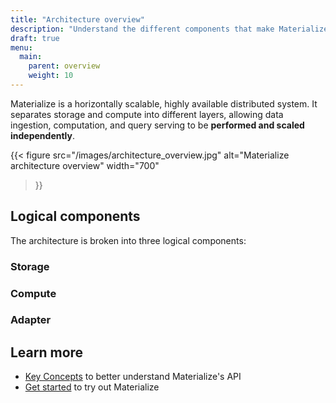 ```yaml
---
title: "Architecture overview"
description: "Understand the different components that make Materialize a horizontally scalable, highly available distributed system."
draft: true
menu:
  main:
    parent: overview
    weight: 10
---
```


Materialize is a horizontally scalable, highly available distributed system. It separates storage and compute into different layers, allowing data ingestion, computation, and query serving to be **performed and scaled independently**.

{{<
    figure src="/images/architecture_overview.jpg"
    alt="Materialize architecture overview"
    width="700"
>}}

## Logical components

The architecture is broken into three logical components:

### Storage

### Compute

### Adapter

## Learn more

- [Key Concepts](/get-started/key-concepts/) to better understand Materialize's API
- [Get started](/get-started) to try out Materialize
